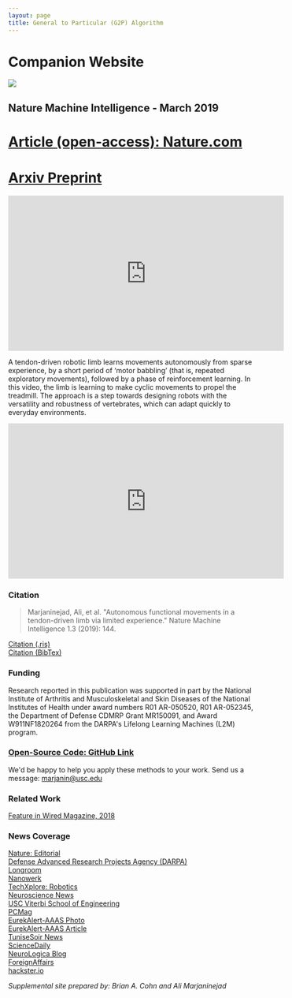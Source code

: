 ```yaml
---
layout: page
title: General to Particular (G2P) Algorithm
---
```

# Companion Website
<a href="https://www.nature.com/articles/s42256-019-0029-0"><img src="../../img/nmi_banner.jpg"></a>

## Nature Machine Intelligence - March 2019

# [Article (open-access): Nature.com](https://www.nature.com/articles/s42256-019-0029-0)
# [Arxiv Preprint](https://arxiv.org/pdf/1810.08615.pdf)
<p>
<iframe width="560" height="315" src="https://www.youtube.com/watch?v=oe8tgMMdpqg?rel=0&amp;showinfo=0" frameborder="0" allow="accelerometer; autoplay; encrypted-media; gyroscope; picture-in-picture" allowfullscreen></iframe>
</p>

A tendon-driven robotic limb learns movements autonomously from sparse experience, by a short period of ‘motor babbling’ (that is, repeated exploratory movements), followed by a phase of reinforcement learning. In this video, the limb is learning to make cyclic movements to propel the treadmill. The approach is a step towards designing robots with the versatility and robustness of vertebrates, which can adapt quickly to everyday environments.

<p>
<iframe width="560" height="315" src="https://www.youtube.com/embed/Zxj-DpxMnwo?rel=0&amp;showinfo=0" frameborder="0" allow="accelerometer; autoplay; encrypted-media; gyroscope; picture-in-picture" allowfullscreen></iframe>
</p>


### Citation
> Marjaninejad, Ali, et al. "Autonomous functional movements in a tendon-driven limb via limited experience." Nature Machine Intelligence 1.3 (2019): 144.


[Citation (.ris)](https://www.nature.com/articles/s42256-019-0029-0.ris)  
[Citation (BibTex)](marjaninejad.txt)

### Funding
Research reported in this publication was supported in part by the National Institute of Arthritis and Musculoskeletal and Skin Diseases of the National Institutes of Health under award numbers R01 AR-050520, R01 AR-052345, the Department of Defense CDMRP Grant MR150091, and Award W911NF1820264 from the DARPA's Lifelong Learning Machines (L2M) program.

### [Open-Source Code: GitHub Link](https://github.com/marjanin/Marjaninejad-et.-al.-2019-NMI)
We'd be happy to help you apply these methods to your work. Send us a message: [marjanin@usc.edu](mailto:marjanin@usc.edu)

### Related Work

[Feature in Wired Magazine, 2018 ](https://valerolab.org/supplemental_sites/wiredmagazine2018/)

### News Coverage

[Nature: Editorial](https://doi.org/10.1038/s42256-019-0035-2)<br />
[Defense Advanced Research Projects Agency (DARPA)](https://www.darpa.mil/news-events/2019-03-12)<br />
[Longroom](https://longroom.com/discussion/1401781/a-robotic-leg-born-without-prior-knowledge-learns-to-walk)<br />
[Nanowerk](https://www.nanowerk.com/news2/robotics/newsid=52337.php)<br />
[TechXplore: Robotics](https://techxplore.com/news/2019-03-robotic-leg-born-prior-knowledge.html)<br />
[Neuroscience News](https://neurosciencenews.com/ai-robotic-leg-learns-walk-10878/)<br />
[USC Viterbi School of Engineering](https://viterbischool.usc.edu/news/2019/03/a-robotic-leg-born-without-prior-knowledge-learns-to-walk/)<br />
[PCMag](https://www.pcmag.com/news/367051/how-this-robotic-leg-learned-to-walk-by-itself)<br />
[EurekAlert-AAAS Photo](https://www.eurekalert.org/multimedia/pub/195144.php)<br />
[EurekAlert-AAAS Article](https://www.eurekalert.org/pub_releases/2019-03/uosc-arl031019.php)<br />
[TuniseSoir News](http://www.tunisiesoir.com/science/research-new-ai-algorithms-could-allow-robots-to-learn-to-move-by-themselves-imitating-animals-13989-2019/)<br />
[ScienceDaily](https://www.sciencedaily.com/releases/2019/03/190311125138.htm)<br />
[NeuroLogica Blog](https://theness.com/neurologicablog/index.php/robots-learning-to-walk/)<br />
[ForeignAffairs](ttps://foreignaffairs.co.nz/2019/03/13/mil-osi-usa-2019-03-12-progress-on-lifelong-learning-machines-shows-potential-for-bio-inspired-algorithms/)<br />
[hackster.io](https://blog.hackster.io/usc-engineers-design-ai-powered-robotic-limb-with-animal-like-tendons-be86ee418d6e)

*Supplemental site prepared by: Brian A. Cohn and Ali Marjaninejad*
